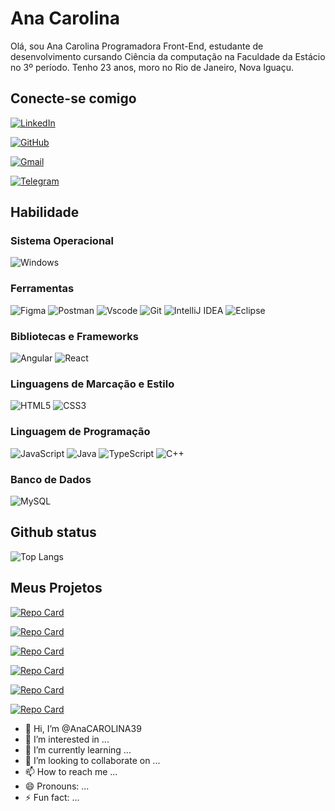 # Ana Carolina 

Olá, sou Ana Carolina Programadora Front-End, estudante de desenvolvimento cursando Ciência da computação na Faculdade da Estácio no 3º período. Tenho 23 anos, moro no Rio de Janeiro, Nova Iguaçu.

## Conecte-se comigo

[![LinkedIn](https://img.shields.io/badge/LinkedIn-0077B5?style=for-the-badge&logo=linkedin&logoColor=white)](https://www.linkedin.com/in/ana-carolina-front-end/)

[![GitHub](https://img.shields.io/badge/GitHub-100000?style=for-the-badge&logo=github&logoColor=white)](https://github.com/AnaCAROLINA39)

[![Gmail](https://img.shields.io/badge/Gmail-333333?style=for-the-badge&logo=gmail&logoColor=red)](mailto:Anacarolina93silva@gmail.com)

[![Telegram](https://img.shields.io/badge/Telegram-000?style=for-the-badge&logo=telegram&logoColor=2CA5E0)](https://t.me/SEUUSERNAME)

## Habilidade

### Sistema Operacional
![Windows](https://img.shields.io/badge/Windows-000?style=for-the-badge&logo=windows&logoColor=2CA5E0)

### Ferramentas

![Figma](https://img.shields.io/badge/Figma-696969?style=for-the-badge&logo=figma&logoColor=white)
![Postman](https://img.shields.io/badge/Postman-FF6C37.svg?style=for-the-badge&logo=Postman&logoColor=white)
![Vscode](https://img.shields.io/badge/Vscode-007ACC?style=for-the-badge&logo=visual-studio-code&logoColor=white)
![Git](https://img.shields.io/badge/GIT-E44C30?style=for-the-badge&logo=git&logoColor=white)
![IntelliJ IDEA](https://img.shields.io/badge/IntelliJ%20IDEA-000?style=for-the-badge&logo=intellij-idea&logoColor=white)
![Eclipse](https://img.shields.io/badge/Eclipse-2C2255?style=for-the-badge&logo=eclipse&logoColor=white)

### Bibliotecas e Frameworks
![Angular](https://img.shields.io/badge/Angular-DD0031?style=for-the-badge&logo=angular&logoColor=white)
![React](https://img.shields.io/badge/React-20232A?style=for-the-badge&logo=react&logoColor=61DAFB)

### Linguagens de Marcação e Estilo
![HTML5](https://img.shields.io/badge/HTML5-E34F26?style=for-the-badge&logo=html5&logoColor=white)
![CSS3](https://img.shields.io/badge/CSS3-1572B6?style=for-the-badge&logo=css3&logoColor=white)

### Linguagem de Programação
![JavaScript](https://img.shields.io/badge/JavaScript-F7DF1E?style=for-the-badge&logo=javascript&logoColor=black)
![Java](https://img.shields.io/badge/java-%23ED8B00.svg?style=for-the-badge&logo=openjdk&logoColor=white)
![TypeScript](https://img.shields.io/badge/TypeScript-007ACC?style=for-the-badge&logo=typescript&logoColor=white)
![C++](https://img.shields.io/badge/C%2B%2B-00599C?style=for-the-badge&logo=c%2B%2B&logoColor=white)

### Banco de Dados
![MySQL](https://img.shields.io/badge/MySQL-00000F?style=for-the-badge&logo=mysql&logoColor=white)

## Github status
![Top Langs](https://github-readme-stats-git-masterrstaa-rickstaa.vercel.app/api/top-langs/?username=AnaCAROLINA39&bg_color=000&border_color=30A3DC&title_color=E94D5F&text_color=FFF)

## Meus Projetos
[![Repo Card](https://github-readme-stats.vercel.app/api/pin/?username=AnaCAROLINA39&repo=Apresenta-o&bg_color=000&border_color=30A3DC&show_icons=true&icon_color=30A3DC&title_color=E94D5F&text_color=FFF)](https://anacarolina39.github.io/Apresenta-o/)

[![Repo Card](https://github-readme-stats.vercel.app/api/pin/?username=AnaCAROLINA39&repo=Operacoes-Maritimas&bg_color=000&border_color=30A3DC&show_icons=true&icon_color=30A3DC&title_color=E94D5F&text_color=FFF)](https://anacarolina39.github.io/Operacoes-Maritimas/)

[![Repo Card](https://github-readme-stats.vercel.app/api/pin/?username=AnaCAROLINA39&repo=Novo-LOGIN&bg_color=000&border_color=30A3DC&show_icons=true&icon_color=30A3DC&title_color=E94D5F&text_color=FFF)]( https://anacarolina39.github.io/Novo-LOGIN/)

[![Repo Card](https://github-readme-stats.vercel.app/api/pin/?username=AnaCAROLINA39&repo=Projeto-X&bg_color=000&border_color=30A3DC&show_icons=true&icon_color=30A3DC&title_color=E94D5F&text_color=FFF)](https://anacarolina39.github.io/Projeto-X/)

[![Repo Card](https://github-readme-stats.vercel.app/api/pin/?username=AnaCAROLINA39&repo=INICIAL-HTML&bg_color=000&border_color=30A3DC&show_icons=true&icon_color=30A3DC&title_color=E94D5F&text_color=FFF)](https://anacarolina39.github.io/INICIAL-HTML/)

[![Repo Card](https://github-readme-stats.vercel.app/api/pin/?username=AnaCAROLINA39&repo=Sistema-de-SM&bg_color=000&border_color=30A3DC&show_icons=true&icon_color=30A3DC&title_color=E94D5F&text_color=FFF)]( https://anacarolina39.github.io/Sistema-de-SM/)

- 👋 Hi, I’m @AnaCAROLINA39
- 👀 I’m interested in ...
- 🌱 I’m currently learning ...
- 💞️ I’m looking to collaborate on ...
- 📫 How to reach me ...
- 😄 Pronouns: ...
- ⚡ Fun fact: ...

<!---
AnaCAROLINA39/AnaCAROLINA39 is a ✨ special ✨ repository because its `README.md` (this file) appears on your GitHub profile.
You can click the Preview link to take a look at your changes.
--->
